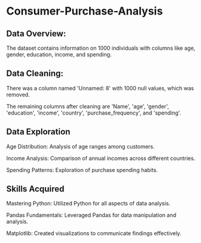 # Consumer-Purchase-Analysis


## Data Overview:
The dataset contains information on 1000 individuals with columns like age, gender, education, income, and spending.

## Data Cleaning:
There was a column named 'Unnamed: 8' with 1000 null values, which was removed.

The remaining columns after cleaning are 'Name', 'age', 'gender', 'education', 'income', 'country', 'purchase_frequency', and 'spending'.

## Data Exploration
Age Distribution: Analysis of age ranges among customers.

Income Analysis: Comparison of annual incomes across different countries.

Spending Patterns: Exploration of purchase spending habits.


## Skills Acquired
Mastering Python: Utilized Python for all aspects of data analysis.

Pandas Fundamentals: Leveraged Pandas for data manipulation and analysis.

Matplotlib: Created visualizations to communicate findings effectively.
